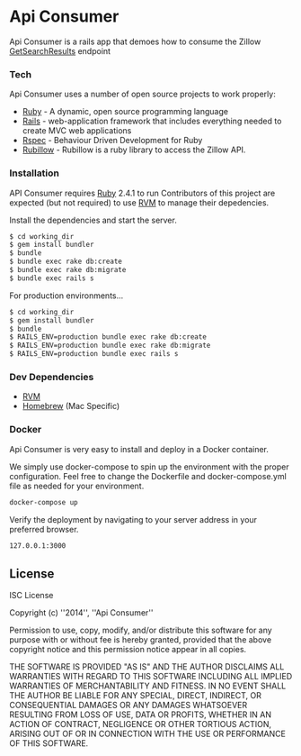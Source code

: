 # Api Consumer

Api Consumer is a rails app that demoes how to consume the Zillow [GetSearchResults](https://www.zillow.com/howto/api/GetSearchResults.htm) endpoint

### Tech

Api Consumer uses a number of open source projects to work properly:

* [Ruby](https://www.ruby-lang.org/en/) - A dynamic, open source programming language
* [Rails](https://github.com/rails/rails) - web-application framework that includes everything needed to create MVC web applications 
* [Rspec](http://rspec.info/) - Behaviour Driven Development for Ruby
* [Rubillow](https://github.com/synewaves/rubillow) - Rubillow is a ruby library to access the Zillow API.

### Installation

API Consumer requires [Ruby](https://www.ruby-lang.org/en/) 2.4.1 to run
Contributors of this project are expected (but not required) to use [RVM](https://rvm.io/) to manage their depedencies.

Install the dependencies and start the server.

```sh
$ cd working_dir
$ gem install bundler
$ bundle
$ bundle exec rake db:create
$ bundle exec rake db:migrate
$ bundle exec rails s
```

For production environments...

```sh
$ cd working_dir
$ gem install bundler
$ bundle
$ RAILS_ENV=production bundle exec rake db:create
$ RAILS_ENV=production bundle exec rake db:migrate
$ RAILS_ENV=production bundle exec rails s
```

### Dev Dependencies
 
* [RVM](https://rvm.io/)
* [Homebrew](https://brew.sh/) (Mac Specific)

### Docker
Api Consumer is very easy to install and deploy in a Docker container.

We simply use docker-compose to spin up the environment with the proper configuration.
Feel free to change the Dockerfile and docker-compose.yml file as needed for your environment.

```sh
docker-compose up
```

Verify the deployment by navigating to your server address in your preferred browser.

```sh
127.0.0.1:3000
```

License
----

ISC License

Copyright (c) ''2014'', ''Api Consumer''

Permission to use, copy, modify, and/or distribute this software for any purpose with or without fee is hereby granted, provided that the above copyright notice and this permission notice appear in all copies.

THE SOFTWARE IS PROVIDED "AS IS" AND THE AUTHOR DISCLAIMS ALL WARRANTIES WITH REGARD TO THIS SOFTWARE INCLUDING ALL IMPLIED WARRANTIES OF MERCHANTABILITY AND FITNESS. IN NO EVENT SHALL THE AUTHOR BE LIABLE FOR ANY SPECIAL, DIRECT, INDIRECT, OR CONSEQUENTIAL DAMAGES OR ANY DAMAGES WHATSOEVER RESULTING FROM LOSS OF USE, DATA OR PROFITS, WHETHER IN AN ACTION OF CONTRACT, NEGLIGENCE OR OTHER TORTIOUS ACTION, ARISING OUT OF OR IN CONNECTION WITH THE USE OR PERFORMANCE OF THIS SOFTWARE.
